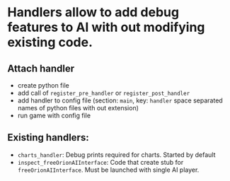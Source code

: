 # Handlers allow to add debug features to AI with out modifying existing code.

## Attach handler

  - create python file
  - add call of `register_pre_handler` or `register_post_handler`
  - add handler to config file (section: `main`, key: `handler` space separated names of python files with out extension)
  - run game with config file

## Existing handlers:
  - `charts_handler`:
    Debug prints required for charts. Started by default
  - `inspect_freeOrionAIInterface`:
    Code that create stub for `freeOrionAIInterface`. Must be launched with single AI player.
